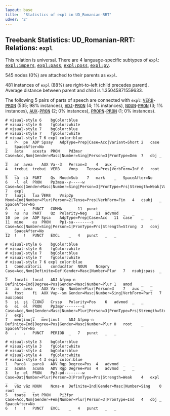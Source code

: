 ```yaml
---
layout: base
title:  'Statistics of expl in UD_Romanian-RRT'
udver: '2'
---
```


## Treebank Statistics: UD_Romanian-RRT: Relations: `expl`

This relation is universal.
There are 4 language-specific subtypes of `expl`: <tt><a href="ro_rrt-dep-expl-impers.html">expl:impers</a></tt>, <tt><a href="ro_rrt-dep-expl-pass.html">expl:pass</a></tt>, <tt><a href="ro_rrt-dep-expl-poss.html">expl:poss</a></tt>, <tt><a href="ro_rrt-dep-expl-pv.html">expl:pv</a></tt>.

545 nodes (0%) are attached to their parents as `expl`.

481 instances of `expl` (88%) are right-to-left (child precedes parent).
Average distance between parent and child is 1.35045871559633.

The following 5 pairs of parts of speech are connected with `expl`: <tt><a href="ro_rrt-pos-VERB.html">VERB</a></tt>-<tt><a href="ro_rrt-pos-PRON.html">PRON</a></tt> (535; 98% instances), <tt><a href="ro_rrt-pos-ADJ.html">ADJ</a></tt>-<tt><a href="ro_rrt-pos-PRON.html">PRON</a></tt> (4; 1% instances), <tt><a href="ro_rrt-pos-NOUN.html">NOUN</a></tt>-<tt><a href="ro_rrt-pos-PRON.html">PRON</a></tt> (3; 1% instances), <tt><a href="ro_rrt-pos-AUX.html">AUX</a></tt>-<tt><a href="ro_rrt-pos-PRON.html">PRON</a></tt> (2; 0% instances), <tt><a href="ro_rrt-pos-PROPN.html">PROPN</a></tt>-<tt><a href="ro_rrt-pos-PRON.html">PRON</a></tt> (1; 0% instances).


~~~ conllu
# visual-style 6	bgColor:blue
# visual-style 6	fgColor:white
# visual-style 7	bgColor:blue
# visual-style 7	fgColor:white
# visual-style 7 6 expl	color:blue
1	P-	pe	ADP	Spsay	AdpType=Prep|Case=Acc|Variant=Short	2	case	_	SpaceAfter=No
2	ăsta	acesta	PRON	Pd3msr	Case=Acc,Nom|Gender=Masc|Number=Sing|Person=3|PronType=Dem	7	obj	_	_
3	ar	avea	AUX	Va--3	Person=3	4	aux	_	_
4	trebui	trebui	VERB	Vmnp	Tense=Pres|VerbForm=Inf	0	root	_	_
5	să	să	PART	Qs	Mood=Sub	7	mark	_	SpaceAfter=No
6	-l	el	PRON	Pp3msa--y-----w	Case=Acc|Gender=Masc|Number=Sing|Person=3|PronType=Prs|Strength=Weak|Variant=Short	7	expl	_	_
7	luați	lua	VERB	Vmip2p	Mood=Ind|Number=Plur|Person=2|Tense=Pres|VerbForm=Fin	4	csubj	_	SpaceAfter=No
8	,	,	PUNCT	COMMA	_	11	punct	_	_
9	nu	nu	PART	Qz	Polarity=Neg	11	advmod	_	_
10	pe	pe	ADP	Spsa	AdpType=Prep|Case=Acc	11	case	_	_
11	mine	eu	PRON	Pp1-sa--------s	Case=Acc|Number=Sing|Person=1|PronType=Prs|Strength=Strong	2	conj	_	SpaceAfter=No
12	!	!	PUNCT	EXCL	_	4	punct	_	_

~~~


~~~ conllu
# visual-style 6	bgColor:blue
# visual-style 6	fgColor:white
# visual-style 7	bgColor:blue
# visual-style 7	fgColor:white
# visual-style 7 6 expl	color:blue
1	Conducătorii	conducător	NOUN	Ncmpry	Case=Acc,Nom|Definite=Def|Gender=Masc|Number=Plur	7	nsubj:pass	_	_
2	locali	local	ADJ	Afpmp-n	Definite=Ind|Degree=Pos|Gender=Masc|Number=Plur	1	amod	_	_
3	au	avea	AUX	Va--3p	Number=Plur|Person=3	7	aux	_	_
4	fost	fi	AUX	Vap--sm	Gender=Masc|Number=Sing|VerbForm=Part	7	aux:pass	_	_
5	și	și	CCONJ	Crssp	Polarity=Pos	6	advmod	_	_
6	ei	el	PRON	Pp3mpr--------s	Case=Acc,Nom|Gender=Masc|Number=Plur|Person=3|PronType=Prs|Strength=Strong	7	expl	_	_
7	menținuți	menținut	ADJ	Afpmp-n	Definite=Ind|Degree=Pos|Gender=Masc|Number=Plur	0	root	_	SpaceAfter=No
8	.	.	PUNCT	PERIOD	_	7	punct	_	_

~~~


~~~ conllu
# visual-style 3	bgColor:blue
# visual-style 3	fgColor:white
# visual-style 4	bgColor:blue
# visual-style 4	fgColor:white
# visual-style 4 3 expl	color:blue
1	Parcă	parcă	ADV	Rgp	Degree=Pos	4	advmod	_	_
2	acuma	acuma	ADV	Rgp	Degree=Pos	4	advmod	_	_
3	le	el	PRON	Pp3-pd--------w	Case=Dat|Number=Plur|Person=3|PronType=Prs|Strength=Weak	4	expl	_	_
4	văz	văz	NOUN	Ncms-n	Definite=Ind|Gender=Masc|Number=Sing	0	root	_	_
5	toate	tot	PRON	Pi3fpr	Case=Acc,Nom|Gender=Fem|Number=Plur|Person=3|PronType=Ind	4	obj	_	SpaceAfter=No
6	!	!	PUNCT	EXCL	_	4	punct	_	_

~~~


